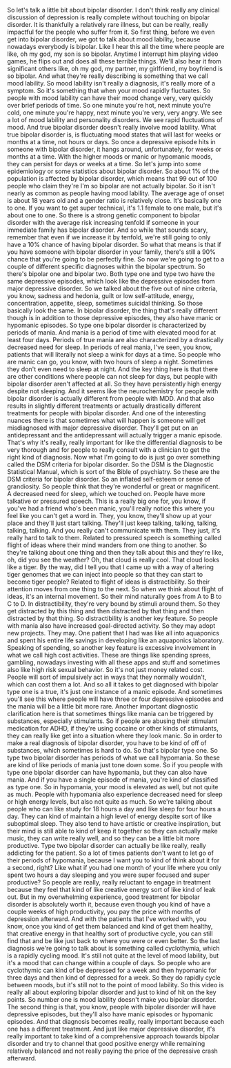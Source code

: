  So let's talk a little bit about bipolar disorder. I don't think really any clinical discussion of depression is really complete without touching on bipolar disorder. It is thankfully a relatively rare illness, but can be really, really impactful for the people who suffer from it. So first thing, before we even get into bipolar disorder, we got to talk about mood lability, because nowadays everybody is bipolar. Like I hear this all the time where people are like, oh my god, my son is so bipolar. Anytime I interrupt him playing video games, he flips out and does all these terrible things. We'll also hear it from significant others like, oh my god, my partner, my girlfriend, my boyfriend is so bipolar. And what they're really describing is something that we call mood lability. So mood lability isn't really a diagnosis, it's really more of a symptom. So it's something that when your mood rapidly fluctuates. So people with mood lability can have their mood change very, very quickly over brief periods of time. So one minute you're hot, next minute you're cold, one minute you're happy, next minute you're very, very angry. We see a lot of mood lability and personality disorders. We see rapid fluctuations of mood. And true bipolar disorder doesn't really involve mood lability. What true bipolar disorder is, is fluctuating mood states that will last for weeks or months at a time, not hours or days. So once a depressive episode hits in someone with bipolar disorder, it hangs around, unfortunately, for weeks or months at a time. With the higher moods or manic or hypomanic moods, they can persist for days or weeks at a time. So let's jump into some epidemiology or some statistics about bipolar disorder. So about 1% of the population is affected by bipolar disorder, which means that 99 out of 100 people who claim they're I'm so bipolar are not actually bipolar. So it isn't nearly as common as people having mood lability. The average age of onset is about 18 years old and a gender ratio is relatively close. It's basically one to one. If you want to get super technical, it's 1.1 female to one male, but it's about one to one. So there is a strong genetic component to bipolar disorder with the average risk increasing tenfold if someone in your immediate family has bipolar disorder. And so while that sounds scary, remember that even if we increase it by tenfold, we're still going to only have a 10% chance of having bipolar disorder. So what that means is that if you have someone with bipolar disorder in your family, there's still a 90% chance that you're going to be perfectly fine. So now we're going to get to a couple of different specific diagnoses within the bipolar spectrum. So there's bipolar one and bipolar two. Both type one and type two have the same depressive episodes, which look like the depressive episodes from major depressive disorder. So we talked about the five out of nine criteria, you know, sadness and hedonia, guilt or low self-attitude, energy, concentration, appetite, sleep, sometimes suicidal thinking. So those basically look the same. In bipolar disorder, the thing that's really different though is in addition to those depressive episodes, they also have manic or hypomanic episodes. So type one bipolar disorder is characterized by periods of mania. And mania is a period of time with elevated mood for at least four days. Periods of true mania are also characterized by a drastically decreased need for sleep. In periods of real mania, I've seen, you know, patients that will literally not sleep a wink for days at a time. So people who are manic can go, you know, with two hours of sleep a night. Sometimes they don't even need to sleep at night. And the key thing here is that there are other conditions where people can not sleep for days, but people with bipolar disorder aren't affected at all. So they have persistently high energy despite not sleeping. And it seems like the neurochemistry for people with bipolar disorder is actually different from people with MDD. And that also results in slightly different treatments or actually drastically different treatments for people with bipolar disorder. And one of the interesting nuances there is that sometimes what will happen is someone will get misdiagnosed with major depressive disorder. They'll get put on an antidepressant and the antidepressant will actually trigger a manic episode. That's why it's really, really important for like the differential diagnosis to be very thorough and for people to really consult with a clinician to get the right kind of diagnosis. Now what I'm going to do is just go over something called the DSM criteria for bipolar disorder. So the DSM is the Diagnostic Statistical Manual, which is sort of the Bible of psychiatry. So these are the DSM criteria for bipolar disorder. So an inflated self-esteem or sense of grandiosity. So people think that they're wonderful or great or magnificent. A decreased need for sleep, which we touched on. People have more talkative or pressured speech. This is a really big one for, you know, if you've had a friend who's been manic, you'll really notice this where you feel like you can't get a word in. They, you know, they'll show up at your place and they'll just start talking. They'll just keep talking, talking, talking, talking, talking. And you really can't communicate with them. They just, it's really hard to talk to them. Related to pressured speech is something called flight of ideas where their mind wanders from one thing to another. So they're talking about one thing and then they talk about this and they're like, oh, did you see the weather? Oh, that cloud is really cool. That cloud looks like a tiger. By the way, did I tell you that I came up with a way of altering tiger genomes that we can inject into people so that they can start to become tiger people? Related to flight of ideas is distractibility. So their attention moves from one thing to the next. So when we think about flight of ideas, it's an internal movement. So their mind naturally goes from A to B to C to D. In distractibility, they're very bound by stimuli around them. So they get distracted by this thing and then distracted by that thing and then distracted by that thing. So distractibility is another key feature. So people with mania also have increased goal-directed activity. So they may adopt new projects. They may. One patient that I had was like all into aquaponics and spent his entire life savings in developing like an aquaponics laboratory. Speaking of spending, so another key feature is excessive involvement in what we call high cost activities. These are things like spending sprees, gambling, nowadays investing with all these apps and stuff and sometimes also like high risk sexual behavior. So it's not just money related cost. People will sort of impulsively act in ways that they normally wouldn't, which can cost them a lot. And so all it takes to get diagnosed with bipolar type one is a true, it's just one instance of a manic episode. And sometimes you'll see this where people will have three or four depressive episodes and the mania will be a little bit more rare. Another important diagnostic clarification here is that sometimes things like mania can be triggered by substances, especially stimulants. So if people are abusing their stimulant medication for ADHD, if they're using cocaine or other kinds of stimulants, they can really like get into a situation where they look manic. So in order to make a real diagnosis of bipolar disorder, you have to be kind of off of substances, which sometimes is hard to do. So that's bipolar type one. So type two bipolar disorder has periods of what we call hypomania. So these are kind of like periods of mania just tone down some. So if you people with type one bipolar disorder can have hypomania, but they can also have mania. And if you have a single episode of mania, you're kind of classified as type one. So in hypomania, your mood is elevated as well, but not quite as much. People with hypomania also experience decreased need for sleep or high energy levels, but also not quite as much. So we're talking about people who can like study for 18 hours a day and like sleep for four hours a day. They can kind of maintain a high level of energy despite sort of like suboptimal sleep. They also tend to have artistic or creative inspiration, but their mind is still able to kind of keep it together so they can actually make music, they can write really well, and so they can be a little bit more productive. Type two bipolar disorder can actually be like really, really addicting for the patient. So a lot of times patients don't want to let go of their periods of hypomania, because I want you to kind of think about it for a second, right? Like what if you had one month of your life where you only spent two hours a day sleeping and you were super focused and super productive? So people are really, really reluctant to engage in treatment because they feel that kind of like creative energy sort of like kind of leak out. But in my overwhelming experience, good treatment for bipolar disorder is absolutely worth it, because even though you kind of have a couple weeks of high productivity, you pay the price with months of depression afterward. And with the patients that I've worked with, you know, once you kind of get them balanced and kind of get them healthy, that creative energy in that healthy sort of productive cycle, you can still find that and be like just back to where you were or even better. So the last diagnosis we're going to talk about is something called cyclothymia, which is a rapidly cycling mood. It's still not quite at the level of mood lability, but it's a mood that can change within a couple of days. So people who are cyclothymic can kind of be depressed for a week and then hypomanic for three days and then kind of depressed for a week. So they do rapidly cycle between moods, but it's still not to the point of mood lability. So this video is really all about exploring bipolar disorder and just to kind of hit on the key points. So number one is mood lability doesn't make you bipolar disorder. The second thing is that, you know, people with bipolar disorder will have depressive episodes, but they'll also have manic episodes or hypomanic episodes. And that diagnosis becomes really, really important because each one has a different treatment. And just like major depressive disorder, it's really important to take kind of a comprehensive approach towards bipolar disorder and try to channel that good positive energy while remaining relatively balanced and not really paying the price of the depressive crash afterward.